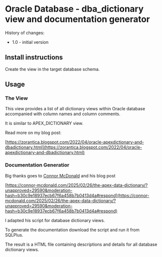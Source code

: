 # Oracle Database - dba_dictionary view and documentation generator

History of changes:
- 1.0 - initial version

## Install instructions

Create the view in the target database schema.

## Usage

### The View 

This view provides a list of all dictionary views within Oracle database accompanied with column names and column comments.

It is similar to APEX_DICTIONARY view.

Read more on my blog post:

[https://zorantica.blogspot.com/2022/04/oracle-apexdictionary-and-dbadictionary.html](https://zorantica.blogspot.com/2022/04/oracle-apexdictionary-and-dbadictionary.html)

### Documentation Generatior

Big thanks goes to [Connor McDonald](https://connor-mcdonald.com/) and his blog post

[https://connor-mcdonald.com/2025/02/26/the-apex-data-dictionary/?unapproved=29590&moderation-hash=b30c9e18937ecb67f6a458b7b0413d4a#respond](https://connor-mcdonald.com/2025/02/26/the-apex-data-dictionary/?unapproved=29590&moderation-hash=b30c9e18937ecb67f6a458b7b0413d4a#respond)

I adapted his script for database dictionary views.

To generate the documentation download the script and run it from SQLPlus.

The result is a HTML file containing descriptions and details for all database dictionary views.
